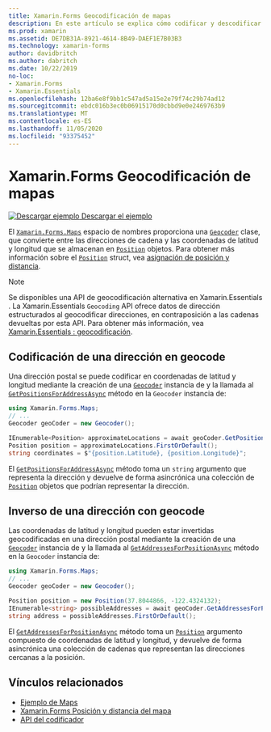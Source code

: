 ```yaml
---
title: Xamarin.Forms Geocodificación de mapas
description: En este artículo se explica cómo codificar y descodificar datos de mapas geocode mediante el Xamarin.Forms . Asigna la clase de Geocoder.
ms.prod: xamarin
ms.assetid: DE7DB31A-8921-4614-8B49-DAEF1E7B03B3
ms.technology: xamarin-forms
author: davidbritch
ms.author: dabritch
ms.date: 10/22/2019
no-loc:
- Xamarin.Forms
- Xamarin.Essentials
ms.openlocfilehash: 12ba6e8f9bb1c547ad5a15e2e79f74c29b74ad12
ms.sourcegitcommit: ebdc016b3ec0b06915170d0cbbd9e0e2469763b9
ms.translationtype: MT
ms.contentlocale: es-ES
ms.lasthandoff: 11/05/2020
ms.locfileid: "93375452"
---
```

# <a name="xamarinforms-map-geocoding"></a>Xamarin.Forms Geocodificación de mapas

[![Descargar ejemplo](~/media/shared/download.png) Descargar el ejemplo](/samples/xamarin/xamarin-forms-samples/workingwithmaps)

El [`Xamarin.Forms.Maps`](xref:Xamarin.Forms.Maps) espacio de nombres proporciona una [`Geocoder`](xref:Xamarin.Forms.Maps.Geocoder) clase, que convierte entre las direcciones de cadena y las coordenadas de latitud y longitud que se almacenan en [`Position`](xref:Xamarin.Forms.Maps.Position) objetos. Para obtener más información sobre el [`Position`](xref:Xamarin.Forms.Maps.Position) struct, vea [asignación de posición y distancia](position-distance.md).

> [!NOTE]
> Se disponibles una API de geocodificación alternativa en Xamarin.Essentials . La Xamarin.Essentials `Geocoding` API ofrece datos de dirección estructurados al geocodificar direcciones, en contraposición a las cadenas devueltas por esta API. Para obtener más información, vea [ Xamarin.Essentials : geocodificación](~/essentials/geocoding.md).

## <a name="geocode-an-address"></a>Codificación de una dirección en geocode

Una dirección postal se puede codificar en coordenadas de latitud y longitud mediante la creación de una [`Geocoder`](xref:Xamarin.Forms.Maps.Geocoder) instancia de y la llamada al [`GetPositionsForAddressAsync`](xref:Xamarin.Forms.Maps.Geocoder.GetPositionsForAddressAsync*) método en la `Geocoder` instancia de:

```csharp
using Xamarin.Forms.Maps;
// ...
Geocoder geoCoder = new Geocoder();

IEnumerable<Position> approximateLocations = await geoCoder.GetPositionsForAddressAsync("Pacific Ave, San Francisco, California");
Position position = approximateLocations.FirstOrDefault();
string coordinates = $"{position.Latitude}, {position.Longitude}";
```

El [`GetPositionsForAddressAsync`](xref:Xamarin.Forms.Maps.Geocoder.GetPositionsForAddressAsync*) método toma un `string` argumento que representa la dirección y devuelve de forma asincrónica una colección de [`Position`](xref:Xamarin.Forms.Maps.Position) objetos que podrían representar la dirección.

## <a name="reverse-geocode-an-address"></a>Inverso de una dirección con geocode

Las coordenadas de latitud y longitud pueden estar invertidas geocodificadas en una dirección postal mediante la creación de una [`Geocoder`](xref:Xamarin.Forms.Maps.Geocoder) instancia de y la llamada al [`GetAddressesForPositionAsync`](xref:Xamarin.Forms.Maps.Geocoder.GetAddressesForPositionAsync*) método en la `Geocoder` instancia de:

```csharp
using Xamarin.Forms.Maps;
// ...
Geocoder geoCoder = new Geocoder();

Position position = new Position(37.8044866, -122.4324132);
IEnumerable<string> possibleAddresses = await geoCoder.GetAddressesForPositionAsync(position);
string address = possibleAddresses.FirstOrDefault();
```

El [`GetAddressesForPositionAsync`](xref:Xamarin.Forms.Maps.Geocoder.GetAddressesForPositionAsync*) método toma un [`Position`](xref:Xamarin.Forms.Maps.Position) argumento compuesto de coordenadas de latitud y longitud, y devuelve de forma asincrónica una colección de cadenas que representan las direcciones cercanas a la posición.

## <a name="related-links"></a>Vínculos relacionados

- [Ejemplo de Maps](/samples/xamarin/xamarin-forms-samples/workingwithmaps)
- [Xamarin.Forms Posición y distancia del mapa](position-distance.md)
- [API del codificador](xref:Xamarin.Forms.Maps.Geocoder)